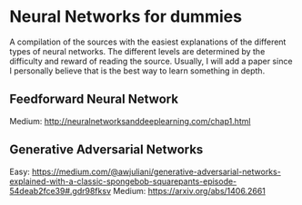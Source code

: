 # Neural Networks for dummies
A compilation of the sources with the easiest explanations of the different types of neural networks. The different levels are determined by the difficulty and reward of reading the source. Usually, I will add a paper since I personally believe that is the best way to learn something in depth.

## Feedforward Neural Network
Medium: http://neuralnetworksanddeeplearning.com/chap1.html

## Generative Adversarial Networks
Easy: https://medium.com/@awjuliani/generative-adversarial-networks-explained-with-a-classic-spongebob-squarepants-episode-54deab2fce39#.gdr98fksv
Medium: https://arxiv.org/abs/1406.2661
